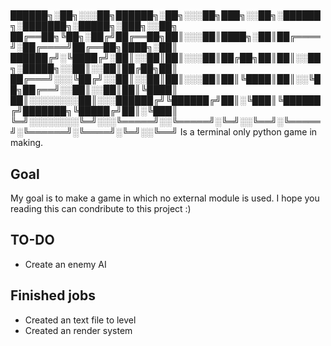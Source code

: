#
██████╗░██╗░░░██╗██████╗░██╗░░░██╗███╗░░██╗░██████╗░███████╗░█████╗░███╗░░██╗
██╔══██╗╚██╗░██╔╝██╔══██╗██║░░░██║████╗░██║██╔════╝░██╔════╝██╔══██╗████╗░██║
██████╔╝░╚████╔╝░██║░░██║██║░░░██║██╔██╗██║██║░░██╗░█████╗░░██║░░██║██╔██╗██║
██╔═══╝░░░╚██╔╝░░██║░░██║██║░░░██║██║╚████║██║░░╚██╗██╔══╝░░██║░░██║██║╚████║
██║░░░░░░░░██║░░░██████╔╝╚██████╔╝██║░╚███║╚██████╔╝███████╗╚█████╔╝██║░╚███║
╚═╝░░░░░░░░╚═╝░░░╚═════╝░░╚═════╝░╚═╝░░╚══╝░╚═════╝░╚══════╝░╚════╝░╚═╝░░╚══╝
Is a terminal only python game in making. 

## Goal
My goal is to make a game in which no external module is used. I hope you reading this can condribute to this project :)

## TO-DO
- Create an enemy AI

## Finished jobs
- Created an text file to level
- Created an render system
